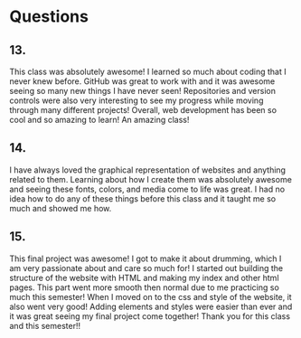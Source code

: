 # Questions
## 13.
This class was absolutely awesome! I learned so much about coding that I never knew before. GitHub was great to work with and it was awesome seeing so many new things I have never seen! Repositories and version controls were also very interesting to see my progress while moving through many different projects! Overall, web development has been so cool and so amazing to learn! An amazing class!

## 14.
I have always loved the graphical representation of websites and anything related to them. Learning about how I create them was absolutely awesome and seeing these fonts, colors, and media come to life was great. I had no idea how to do any of these things before this class and it taught me so much and showed me how.

## 15.
This final project was awesome! I got to make it about drumming, which I am very passionate about and care so much for! I started out building the structure of the website with HTML and making my index and other html pages. This part went more smooth then normal due to me practicing so much this semester! When I moved on to the css and style of the website, it also went very good! Adding elements and styles were easier than ever and it was great seeing my final project come together! Thank you for this class and this semester!!
